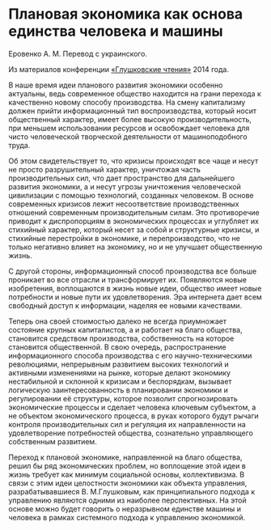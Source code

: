 # Плановая экономика как основа единства человека и машины

Еровенко А. М. Перевод с украинского.

Из материалов конференции [«Глушковские чтения»](../глушковские-чтения.md) 2014 года.

В наше время идеи планового развития экономики особенно актуальны, ведь современное общество находится на грани перехода к качественно новому способу производства. На смену капитализму должен прийти информационный тип воспроизводства, который носит общественный характер, имеет более высокую производительность, при меньшем использовании ресурсов и освобождает человека для чисто человеческой творческой деятельности от машиноподобного труда.

Об этом свидетельствует то, что кризисы происходят все чаще и несут не просто разрушительный характер, уничтожая часть производительных сил, что дает пространство для дальнейшего развития экономики, а и несут угрозы уничтожения человеческой цивилизации с помощью технологий, созданных человеком. В основе современных кризисов лежит несоответствие производственных отношений современным производительным силам. Это противоречие приводит к диспропорциям в экономических процессах и углубляет их стихийный характер, который несет за собой и структурные кризисы, и стихийные перестройки в экономике, и перепроизводство, что не только негативно влияет на экономику, но и не улучшает общественную жизнь.

С другой стороны, информационный способ производства все больше проникает во все отрасли и трансформирует их. Появляются новые изобретения, воплощаются в жизнь новые идеи, общество имеет новые потребности и новые пути их удовлетворения. Эра интернета дает всем свободный доступ к информации, наделяя ее новыми качествами.

Теперь она своей стоимостью далеко не всегда приумножает состояние крупных капиталистов, а и работает на благо общества, становится средством производства, собственность на которое становится общественной. В свою очередь, распространение информационного способа производства с его научно-техническими революциями, непрерывным развитием высоких технологий и активными изменениями на рынке, которые делают экономику нестабильной и склонной к кризисам и беспорядкам, вызывает логическую заинтересованность в планировании экономики и регулировании её структуры, которое позволит спрогнозировать экономические процессы и сделает человека ключевым субъектом, а не объектом экономического процесса, в руках которого будут рычаги контроля производительных сил и регуляция их направленности на удовлетворение потребностей общества, сознательно управляющего собственным развитием.

Переход к плановой экономике, направленной на благо общества, решил бы ряд экономических проблем, но воплощение этой идеи в жизнь требует как минимум социальной основы, коллективизма. В связи с этим идеи целостности экономики как объекта управления, разрабатывавшиеся В. М.Глушковым, как принципиального подхода к управлению являются одними из наиболее перспективных. На этой основе можно будет говорить о неразрывном единстве машины и человека в рамках системного подхода к управлению экономикой.
